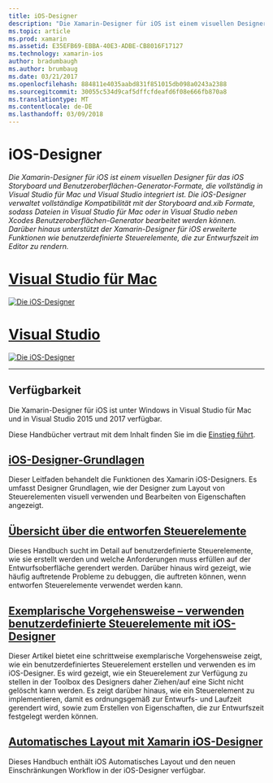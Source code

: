 ```yaml
---
title: iOS-Designer
description: "Die Xamarin-Designer für iOS ist einem visuellen Designer für das iOS Storyboard und Benutzeroberflächen-Generator-Formate, die vollständig in Visual Studio für Mac und Visual Studio integriert ist. Die iOS-Designer verwaltet vollständige Kompatibilität mit der Storyboard and.xib Formate, sodass Dateien in Visual Studio für Mac oder in Visual Studio neben Xcodes Benutzeroberflächen-Generator bearbeitet werden können. Darüber hinaus unterstützt der Xamarin-Designer für iOS erweiterte Funktionen wie benutzerdefinierte Steuerelemente, die zur Entwurfszeit im Editor zu rendern."
ms.topic: article
ms.prod: xamarin
ms.assetid: E35EFB69-EBBA-40E3-ADBE-CB8016F17127
ms.technology: xamarin-ios
author: bradumbaugh
ms.author: brumbaug
ms.date: 03/21/2017
ms.openlocfilehash: 884811e4035aabd831f851015db098a0243a2388
ms.sourcegitcommit: 30055c534d9caf5dffcfdeafd6f08e666fb870a8
ms.translationtype: MT
ms.contentlocale: de-DE
ms.lasthandoff: 03/09/2018
---
```

# <a name="ios-designer"></a>iOS-Designer

_Die Xamarin-Designer für iOS ist einem visuellen Designer für das iOS Storyboard und Benutzeroberflächen-Generator-Formate, die vollständig in Visual Studio für Mac und Visual Studio integriert ist. Die iOS-Designer verwaltet vollständige Kompatibilität mit der Storyboard and.xib Formate, sodass Dateien in Visual Studio für Mac oder in Visual Studio neben Xcodes Benutzeroberflächen-Generator bearbeitet werden können. Darüber hinaus unterstützt der Xamarin-Designer für iOS erweiterte Funktionen wie benutzerdefinierte Steuerelemente, die zur Entwurfszeit im Editor zu rendern._

# <a name="visual-studio-for-mactabvsmac"></a>[Visual Studio für Mac](#tab/vsmac)


[![](images/designer-new1.png "Die iOS-Designer")](images/designer-new1.png#lightbox)


# <a name="visual-studiotabvswin"></a>[Visual Studio](#tab/vswin)


[![](images/designer-vs.png "Die iOS-Designer")](images/designer-vs.png#lightbox)


-----

## <a name="availability"></a>Verfügbarkeit

Die Xamarin-Designer für iOS ist unter Windows in Visual Studio für Mac und in Visual Studio 2015 und 2017 verfügbar.

Diese Handbücher vertraut mit dem Inhalt finden Sie im die [Einstieg führt](~/ios/get-started/index.md).


## <a name="ios-designer-basicsintroductionmd"></a>[iOS-Designer-Grundlagen](introduction.md)

Dieser Leitfaden behandelt die Funktionen des Xamarin iOS-Designers. Es umfasst Designer Grundlagen, wie der Designer zum Layout von Steuerelementen visuell verwenden und Bearbeiten von Eigenschaften angezeigt.

##  <a name="designable-controls-overviewios-designable-controls-overviewmd"></a>[Übersicht über die entworfen Steuerelemente](ios-designable-controls-overview.md)

Dieses Handbuch sucht im Detail auf benutzerdefinierte Steuerelemente, wie sie erstellt werden und welche Anforderungen muss erfüllen auf der Entwurfsoberfläche gerendert werden. Darüber hinaus wird gezeigt, wie häufig auftretende Probleme zu debuggen, die auftreten können, wenn entworfen Steuerelemente verwendet werden kann.

##  <a name="walkthrough---using-custom-controls-with-ios-designerios-designable-controls-walkthroughmd"></a>[Exemplarische Vorgehensweise – verwenden benutzerdefinierte Steuerelemente mit iOS-Designer](ios-designable-controls-walkthrough.md)

Dieser Artikel bietet eine schrittweise exemplarische Vorgehensweise zeigt, wie ein benutzerdefiniertes Steuerelement erstellen und verwenden es im iOS-Designer. Es wird gezeigt, wie ein Steuerelement zur Verfügung zu stellen in der Toolbox des Designers daher Ziehen/auf eine Sicht nicht gelöscht kann werden. Es zeigt darüber hinaus, wie ein Steuerelement zu implementieren, damit es ordnungsgemäß zur Entwurfs- und Laufzeit gerendert wird, sowie zum Erstellen von Eigenschaften, die zur Entwurfszeit festgelegt werden können.

##  <a name="auto-layout-with-the-xamarin-ios-designerdesigner-auto-layoutmd"></a>[Automatisches Layout mit Xamarin iOS-Designer](designer-auto-layout.md)

Dieses Handbuch enthält iOS Automatisches Layout und den neuen Einschränkungen Workflow in der iOS-Designer verfügbar.
